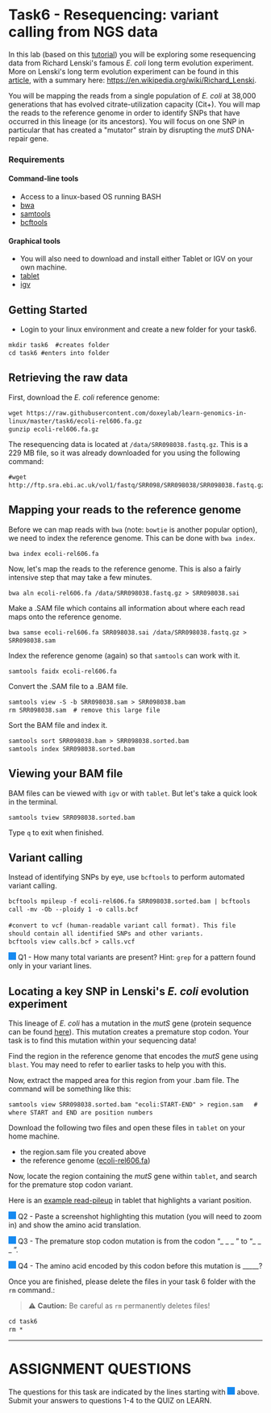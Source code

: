 # Task6 - Resequencing: variant calling from NGS data

In this lab (based on this [tutorial](https://angus.readthedocs.io/en/2014/variant.html)) you will be exploring some resequencing data from Richard Lenski's famous <i>E. coli</i> long term evolution experiment.
More on Lenski's long term evolution experiment can be found in this [article](http://www.nature.com/nature/journal/v489/n7417/full/nature11514.html), with a summary here: https://en.wikipedia.org/wiki/Richard_Lenski.

You will be mapping the reads from a single population of <i>E. coli</i> at 38,000 generations that has evolved citrate-utilization capacity (Cit+). You will map the reads to the reference genome in order to identify SNPs that have occurred in this lineage (or its ancestors). You will focus on one SNP in particular that has created a "mutator" strain by disrupting the <i>mutS</i> DNA-repair gene.


### Requirements

#### Command-line tools
* Access to a linux-based OS running BASH
* [bwa](http://bio-bwa.sourceforge.net/)
* [samtools](http://samtools.sourceforge.net/)
* [bcftools](https://samtools.github.io/bcftools/bcftools.html)

#### Graphical tools

* You will also need to download and install either Tablet or IGV on your own machine.
* [tablet](https://ics.hutton.ac.uk/tablet/)
* [igv](http://software.broadinstitute.org/software/igv/)


## Getting Started

* Login to your linux environment and create a new folder for your task6.

```
mkdir task6  #creates folder
cd task6 #enters into folder
```

## Retrieving the raw data

First, download the <i>E. coli</i> reference genome:

```
wget https://raw.githubusercontent.com/doxeylab/learn-genomics-in-linux/master/task6/ecoli-rel606.fa.gz
gunzip ecoli-rel606.fa.gz
```

The resequencing data is located at `/data/SRR098038.fastq.gz`. This is a 229 MB file, so it was already downloaded for you using the following command:

```
#wget http://ftp.sra.ebi.ac.uk/vol1/fastq/SRR098/SRR098038/SRR098038.fastq.gz
```


## Mapping your reads to the reference genome


Before we can map reads with `bwa` (note: `bowtie` is another popular option), we need to index the reference genome. This can be done with `bwa index`.

```
bwa index ecoli-rel606.fa
```

Now, let's map the reads to the reference genome. This is also a fairly intensive step that may take a few minutes.

```
bwa aln ecoli-rel606.fa /data/SRR098038.fastq.gz > SRR098038.sai
```

Make a .SAM file which contains all information about where each read maps onto the reference genome.

```
bwa samse ecoli-rel606.fa SRR098038.sai /data/SRR098038.fastq.gz > SRR098038.sam
```

Index the reference genome (again) so that `samtools` can work with it.

```
samtools faidx ecoli-rel606.fa
```

Convert the .SAM file to a .BAM file.

```
samtools view -S -b SRR098038.sam > SRR098038.bam
rm SRR098038.sam  # remove this large file
```

Sort the BAM file and index it.

```
samtools sort SRR098038.bam > SRR098038.sorted.bam
samtools index SRR098038.sorted.bam
```

## Viewing your BAM file

BAM files can be viewed with `igv` or with `tablet`. But let's take a quick look in the terminal.

```
samtools tview SRR098038.sorted.bam
```

Type `q` to exit when finished.

## Variant calling

Instead of identifying SNPs by eye, use `bcftools` to perform automated variant calling.

```
bcftools mpileup -f ecoli-rel606.fa SRR098038.sorted.bam | bcftools call -mv -Ob --ploidy 1 -o calls.bcf

#convert to vcf (human-readable variant call format). This file should contain all identified SNPs and other variants.
bcftools view calls.bcf > calls.vcf

```

![question](https://github.com/doxeylab/learn-genomics-in-linux/raw/master/questionbox.png) Q1 - How many total variants are present? Hint: `grep` for a pattern found only in your variant lines.


## Locating a key SNP in Lenski's <i>E. coli</i> evolution experiment

This lineage of <i>E. coli</i> has a mutation in the <i>mutS</i> gene (protein sequence can be found [here](https://www.uniprot.org/uniprot/P23909.fasta)). This mutation creates a premature stop codon. Your task is to find this mutation within your sequencing data!

Find the region in the reference genome that encodes the <i>mutS</i> gene using `blast`. You may need to refer to earlier tasks to help you with this.

Now, extract the mapped area for this region from your .bam file. The command will be something like this:

```
samtools view SRR098038.sorted.bam "ecoli:START-END" > region.sam   # where START and END are position numbers
```


Download the following two files and open these files in `tablet` on your home machine.

- the region.sam file you created above
- the reference genome ([ecoli-rel606.fa](https://raw.githubusercontent.com/doxeylab/learn-genomics-in-linux/master/task6/ecoli-rel606.fa.gz))

Now, locate the region containing the <i>mutS</i> gene within `tablet`, and search for the premature stop codon variant.

Here is an [example read-pileup](https://raw.githubusercontent.com/doxeylab/learn-genomics-in-linux/master/task6/example-pileup.png) in tablet that highlights a variant position.


![question](https://github.com/doxeylab/learn-genomics-in-linux/raw/master/questionbox.png) Q2 - Paste a screenshot highlighting this mutation (you will need to zoom in) and show the amino acid translation<!--see [here](https://software.broadinstitute.org/software/igv/sequence_track_options)-->. 


![question](https://github.com/doxeylab/learn-genomics-in-linux/raw/master/questionbox.png) Q3 - The premature stop codon mutation is from the codon “_ _ _ ” to “_ _ _ ”.

![question](https://github.com/doxeylab/learn-genomics-in-linux/raw/master/questionbox.png) Q4 - The amino acid encoded by this codon before this mutation is _____?


Once you are finished, please delete the files in your task 6 folder with the `rm` command.:

> :warning: **Caution:** Be careful as `rm` permanently deletes files!

```
cd task6
rm *
```



---

# ASSIGNMENT QUESTIONS

The questions for this task are indicated by the lines starting with ![question](https://github.com/doxeylab/learn-genomics-in-linux/raw/master/questionbox.png) above.
Submit your answers to questions 1-4 to the QUIZ on LEARN.



